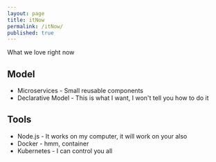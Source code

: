 ```yaml
---
layout: page
title: itNow
permalink: /itNow/
published: true
---
```


What we love right now

## Model
 - Microservices - Small reusable components
 - Declarative Model - This is what I want, I won't tell you how to do it
 
## Tools
 - Node.js - It works on my computer, it will work on your also
 - Docker - hmm, container
 - Kubernetes - I can control you all
